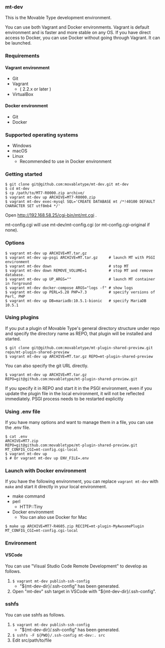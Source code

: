 ### mt-dev

This is the Movable Type development environment.

You can use both Vagrant and Docker environments. Vagrant is default environment and is faster and more stable on any OS. If you have direct access to Docker, you can use Docker without going through Vagrant. It can be launched.


### Requirements

#### Vagrant environment

* Git
* Vagrant
    * ( 2.2.x or later )
* VirtualBox

#### Docker environment

* Git
* Docker

### Supported operating systems

* Windows
* macOS
* Linux
    * Recommended to use in Docker environment

### Getting started

```
$ git clone git@github.com:movabletype/mt-dev.git mt-dev
$ cd mt-dev
$ cp /path/to/MT7-R0000.zip archive/
$ vagrant mt-dev up ARCHIVE=MT7-R0000.zip
$ vagrant mt-dev exec-mysql SQL='CREATE DATABASE mt /*!40100 DEFAULT CHARACTER SET utf8mb4 */'
```

Open http://192.168.58.25/cgi-bin/mt/mt.cgi .

mt-config.cgi will use mt-dev/mt-config.cgi (or mt-config.cgi-original if none).

### Options

```
$ vagrant mt-dev up ARCHIVE=MT.tar.gz
$ vagrant mt-dev up-psgi ARCHIVE=MT.tar.gz     # launch MT with PSGI environment
$ vagrant mt-dev down                          # stop MT
$ vagrant mt-dev down REMOVE_VOLUME=1          # stop MT and remove database.
$ vagrant mt-dev up UP_ARGS=""                 # launch MT container in forground
$ vagrant mt-dev docker-compose ARGS="logs -f" # show logs
$ vagrant mt-dev up PERL=5.28 PHP=7.3          # specify versions of Perl, PHP
$ vagrant mt-dev up DB=mariadb:10.5.1-bionic   # specify MariaDB 10.5.1
```

### Using plugins

If you put a plugin of Movable Type's general directory structure under repo and specify the directory name as REPO, that plugin will be installed and started.

```
$ git clone git@github.com:movabletype/mt-plugin-shared-preview.git repo/mt-plugin-shared-preview
$ vagrant mt-dev up ARCHIVE=MT.tar.gz REPO=mt-plugin-shared-preview
```

You can also specify the git URL directly.

```
$ vagrant mt-dev up ARCHIVE=MT.tar.gz REPO=git@github.com:movabletype/mt-plugin-shared-preview.git
```

If you specify it in REPO and start it in the PSGI environment, even if you update the plugin file in the local environment, it will not be reflected immediately. PSGI process needs to be restarted explicitly

### Using .env file

If you have many options and want to manage them in a file, you can use the .env file.

```
$ cat .env
ARCHIVE=MT7.zip
REPO=git@github.com:movabletype/mt-plugin-shared-preview.git
MT_CONFIG_CGI=mt-config.cgi-local
$ vagrant mt-dev up
$ # Or vagrant mt-dev up ENV_FILE=.env
```

### Launch with Docker environment

If you have the following environment, you can replace `vagrant mt-dev` with `make` and start it directly in your local environment.

* make command
* perl
    * HTTP::Tiny
* Docker environment
    * You can also use Docker for Mac

```
$ make up ARCHIVE=MT7-R4605.zip RECIPE=mt-plugin-MyAwsomePlugin MT_CONFIG_CGI=mt-config.cgi-local
```

### Environment

#### VSCode

You can use "Visual Studio Code Remote Development" to develop as follows.

1. `$ vagrant mt-dev publish-ssh-config`
    * "${mt-dev-dir}/.ssh-config" has been generated.
1. Open "mt-dev" ssh target in VSCode with "${mt-dev-dir}/.ssh-config".

### sshfs

You can use sshfs as follows.

1. `$ vagrant mt-dev publish-ssh-config`
    * "${mt-dev-dir}/.ssh-config" has been generated.
1. `$ sshfs -F ${PWD}/.ssh-config mt-dev:. src`
1. Edit src/path/to/file
